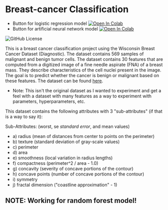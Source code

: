 # Breast-cancer Classification
- Button for logistic regression model
[![Open In Colab](https://colab.research.google.com/assets/colab-badge.svg)](https://colab.research.google.com/github/Aaryan-Patel2/BreastCancerProject/blob/main/logistic_reg.ipynb)
- Button for artificial neural network model
[![Open In Colab](https://colab.research.google.com/assets/colab-badge.svg)](https://colab.research.google.com/github/Aaryan-Patel2/BreastCancerProject/blob/main/neural_network.ipynb)

![GitHub License](https://img.shields.io/github/license/Aaryan-Patel2/BreastCancerProject)

This is a breast cancer classification project using the Wisconsin Breast Cancer Dataset (Diagnostic). The dataset contains 569 samples of malignant and benign tumor cells. The dataset contains 30 features that are computed from a digitized image of a fine needle aspirate (FNA) of a breast mass. They describe characteristics of the cell nuclei present in the image. The goal is to predict whether the cancer is benign or malignant based on these features. The dataset can be found [here](https://archive.ics.uci.edu/ml/datasets/Breast+Cancer+Wisconsin+(Diagnostic)).

- Note: This isn't the original dataset as I wanted to experiment and get a feel with a dataset with many features as a way to experiment with parameters, hyperparameters, etc.

This dataset contains the following attributes with 3 "sub-attributes" (if that is a way to say it):

Sub-Attributes: (worst, se *standard error*, and mean values)

- a) radius (mean of distances from center to points on the perimeter)
- b) texture (standard deviation of gray-scale values)
- c) perimeter
- d) area
- e) smoothness (local variation in radius lengths)
- f) compactness (perimeter^2 / area - 1.0)
- g) concavity (severity of concave portions of the contour)
- h) concave points (number of concave portions of the contour)
- i) symmetry
- j) fractal dimension ("coastline approximation" - 1)



## NOTE: Working for random forest model!

